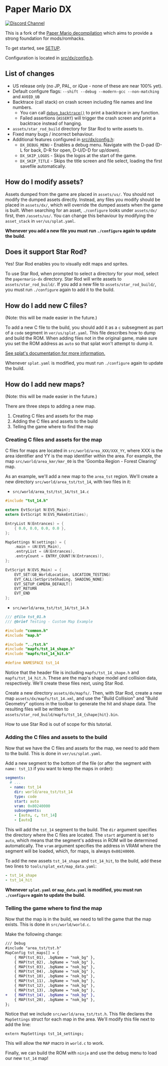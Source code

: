 # Paper Mario DX

[![Discord Channel][discord-badge]][discord]

This is a fork of the [Paper Mario decompilation](papermario-repo) which aims to provide a strong foundation for mods/romhacks.

To get started, see [SETUP](SETUP.md).

Configuration is located in [src/dx/config.h](src/dx/config.h).

[discord]: https://discord.gg/urUm3VG
[discord-badge]: https://img.shields.io/discord/279322074412089344?color=%237289DA&logo=discord&logoColor=ffffff
[papermario-repo]: https://github.com/pmret/papermario

## List of changes

- US release only (no JP, PAL, or iQue - none of these are near 100% yet).
- Default configure flags: `--shift --debug --modern-gcc --non-matching` and `AVOID_UB`
- Backtrace (call stack) on crash screen including file names and line numbers.
    - You can call [`debug_backtrace()`](src/dx/backtrace.h) to print a backtrace in any function.
    - Failed assertions (`ASSERT`) will trigger the crash screen and print a backtrace instead of hanging.
- `assets/star_rod_build` directory for Star Rod to write assets to.
- Fixed many bugs / incorrect behaviour.
- Additional features configured in [src/dx/config.h](src/dx/config.h):
    - `DX_DEBUG_MENU` - Enables a debug menu. Navigate with the D-pad (D-L for back, D-R for open, D-U/D-D for up/down).
    - `DX_SKIP_LOGOS` - Skips the logos at the start of the game.
    - `DX_SKIP_TITLE` - Skips the title screen and file select, loading the first savefile automatically.

## How do I modify assets?

Assets dumped from the game are placed in `assets/us/`. You should not modify the dumped assets directly. Instead, any files you modify should be placed in `assets/dx/`, which will override the dumped assets when the game is built. When searching for an asset, `./configure` looks under `assets/dx/` first, then `/assets/us/`. You can change this behaviour by modifying the `asset_stack` in `ver/us/splat.yaml`.

**Whenever you add a new file you must run `./configure` again to update the build.**

## Does it support Star Rod?

Yes! Star Rod enables you to visually edit maps and sprites.

To use Star Rod, when prompted to select a directory for your mod, select the `papermario-dx` directory.
Star Rod will write assets to `assets/star_rod_build/`. If you add a new file to `assets/star_rod_build/`, you must run `./configure` again to add it to the build.

## How do I add new C files?

(Note: this will be made easier in the future.)

To add a new C file to the build, you should add it as a `c` subsegment as part of a `code` segment in `ver/us/splat.yaml`. This file describes how to dump and build the ROM. When adding files not in the original game, make sure you set the ROM address as `auto` so that splat won't attempt to dump it.

[See splat's documentation for more information.](https://github.com/ethteck/splat/wiki/Segments)

Whenever `splat.yaml` is modified, you must run `./configure` again to update the build.

## How do I add new maps?

(Note: this will be made easier in the future.)

There are three steps to adding a new map.

1. Creating C files and assets for the map
2. Adding the C files and assets to the build
3. Telling the game where to find the map

### Creating C files and assets for the map

C files for maps are located in `src/world/area_XXX/XXX_YY`, where XXX is the area identifier and YY is the map identifier within the area. For example, the map `src/world/area_kmr/kmr_00` is the 'Goomba Region - Forest Clearing' map.

As an example, we'll add a new map to the `area_tst` region. We'll create a new directory `src/world/area_tst/tst_14`, with two files in it:

- `src/world/area_tst/tst_14/tst_14.c`
```c
#include "tst_14.h"

extern EvtScript N(EVS_Main);
extern EvtScript N(EVS_MakeEntities);

EntryList N(Entrances) = {
    { 0.0, 0.0, 0.0, 0.0 },
};

MapSettings N(settings) = {
    .main = &N(EVS_Main),
    .entryList = &N(Entrances),
    .entryCount = ENTRY_COUNT(N(Entrances)),
};

EvtScript N(EVS_Main) = {
    EVT_SET(GB_WorldLocation, LOCATION_TESTING)
    EVT_CALL(SetSpriteShading, SHADING_NONE)
    EVT_SETUP_CAMERA_DEFAULT()
    EVT_RETURN
    EVT_END
};
```
- `src/world/area_tst/tst_14/tst_14.h`
```c
/// @file tst_01.h
/// @brief Testing - Custom Map Example

#include "common.h"
#include "map.h"

#include "../tst.h"
#include "mapfs/tst_14_shape.h"
#include "mapfs/tst_14_hit.h"

#define NAMESPACE tst_14
```

Notice that the header file is including `mapfs/tst_14_shape.h` and `mapfs/tst_14_hit.h`. These are the map's shape model and collision data, respectively. We'll create these files next, using Star Rod.

Create a new directory `assets/dx/mapfs/`. Then, with Star Rod, create a new map `assets/dx/mapfs/tst_14.xml`, and use the "Build Collision" and "Build Geometry" options in the toolbar to generate the hit and shape data. The resulting files will be written to `assets/star_rod_build/mapfs/tst_14_{shape|hit}.bin`.

How to use Star Rod is out of scope for this tutorial.

### Adding the C files and assets to the build

Now that we have the C files and assets for the map, we need to add them to the build. This is done in `ver/us/splat.yaml`.

Add a new segment to the bottom of the file (or after the segment with `name: tst_13` if you want to keep the maps in order):

```yaml
segments:
  # ...
  - name: tst_14
    dir: world/area_tst/tst_14
    type: code
    start: auto
    vram: 0x80240000
    subsegments:
    - [auto, c, tst_14]
    - [auto]
```

This will add the `tst_14` segment to the build. The `dir` argument specifies the directory where the C files are located. The `start` argument is set to `auto`, which means that the segment's address in ROM will be determined automatically. The `vram` argument specifies the address in VRAM where the segment will be loaded, which, for maps, is always `0x80240000`.

To add the new assets `tst_14_shape` and `tst_14_hit`, to the build, add these two lines to `tools/splat_ext/map_data.yaml`:
```yaml
- tst_14_shape
- tst_14_hit
```

**Whenever `splat.yaml` or `map_data.yaml` is modified, you must run `./configure` again to update the build.**

### Telling the game where to find the map

Now that the map is in the build, we need to tell the game that the map exists. This is done in `src/world/world.c`.

Make the following change:
```diff
/// Debug
#include "area_tst/tst.h"
MapConfig tst_maps[] = {
    { MAP(tst_01), .bgName = "nok_bg" },
    { MAP(tst_02), .bgName = "nok_bg" },
    { MAP(tst_03), .bgName = "nok_bg" },
    { MAP(tst_04), .bgName = "nok_bg" },
    { MAP(tst_10), .bgName = "nok_bg" },
    { MAP(tst_11), .bgName = "nok_bg" },
    { MAP(tst_12), .bgName = "nok_bg" },
    { MAP(tst_13), .bgName = "nok_bg" },
+   { MAP(tst_14), .bgName = "nok_bg" },
    { MAP(tst_20), .bgName = "nok_bg" },
};
```

Notice that we include `src/world/area_tst/tst.h`. This file declares the `MapSettings` struct for each map in the area. We'll modify this file next to add the line:

```
extern MapSettings tst_14_settings;
```

This will allow the `MAP` macro in `world.c` to work.

Finally, we can build the ROM with `ninja` and use the debug menu to load our new `tst_14` map!
